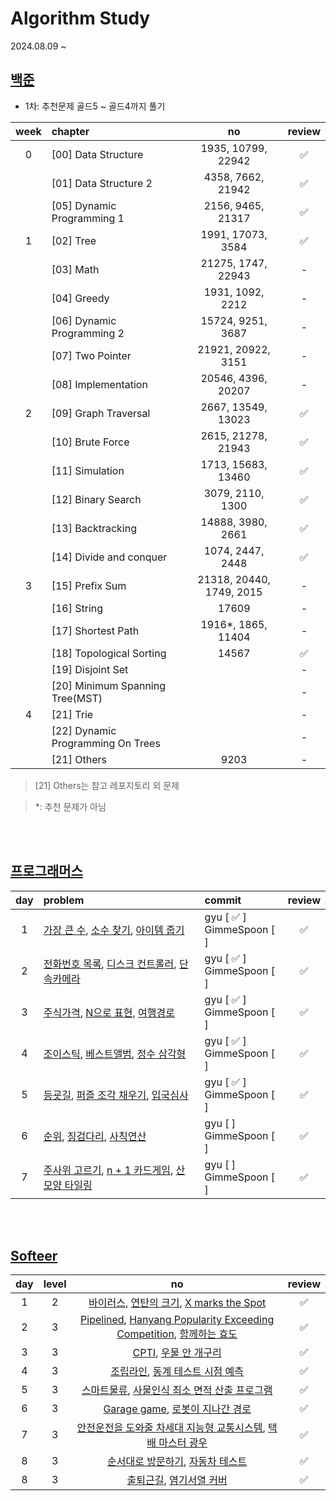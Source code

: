 # Algorithm Study

2024.08.09 ~

## [백준](https://github.com/tony9402/baekjoon)

* 1차: 추천문제 골드5 ~ 골드4까지 풀기

| week | chapter                            |            no            | review |
|:----:|:-----------------------------------|:------------------------:|:------:|
|  0   | [00] Data Structure                |    1935, 10799, 22942    |   ✅    |
|      | [01] Data Structure 2              |    4358, 7662, 21942     |   ✅    |
|      | [05] Dynamic Programming 1         |    2156, 9465, 21317     |   ✅    |
|  1   | [02] Tree                          |    1991, 17073, 3584     |   ✅    |
|      | [03] Math                          |    21275, 1747, 22943    |   -    |
|      | [04] Greedy                        |     1931, 1092, 2212     |   -    |
|      | [06] Dynamic Programming 2         |    15724, 9251, 3687     |   -    |
|      | [07] Two Pointer	                  |    21921, 20922, 3151    |   -    |
|      | [08] Implementation                |    20546, 4396, 20207    |   -    |
|  2   | [09] Graph Traversal               |    2667, 13549, 13023    |   ✅    |
|      | [10] Brute Force                   |    2615, 21278, 21943    |   ✅    |
|      | [11] Simulation                    |    1713, 15683, 13460    |   ✅    |
|      | [12] Binary Search                 |     3079, 2110, 1300     |   ✅    |
|      | [13] Backtracking                  |    14888, 3980, 2661     |   ✅    |
|      | [14] Divide and conquer            |     1074, 2447, 2448     |   ✅    |
|  3   | [15] Prefix Sum                    | 21318, 20440, 1749, 2015 |   -    |
|      | [16] String                        |          17609           |   -    |
|      | [17] Shortest Path                 |    1916*, 1865, 11404    |   -    |
|      | [18] Topological Sorting           |          14567           |    ✅    |
|      | [19] Disjoint Set                  |                          |   -    |
|      | [20] Minimum Spanning Tree(MST)    |                          |   -    |
|  4   | [21] Trie                          |                          |   -    |
|      | [22] 	Dynamic Programming On Trees |                          |   -    |
|      | [21] Others                        |           9203           |   -    |

> [21] Others는 참고 레포지토리 외 문제

> *: 추천 문제가 아님

<br>
<br>

## [프로그래머스](https://school.programmers.co.kr/learn/challenges?tab=algorithm_practice_kit)

| day | problem                                                                                                                                                                                                                                 | commit                         | review |
|:---:|:----------------------------------------------------------------------------------------------------------------------------------------------------------------------------------------------------------------------------------------|:-------------------------------|:------:|
|  1  | [가장 큰 수](https://school.programmers.co.kr/learn/courses/30/lessons/42746), [소수 찾기](https://school.programmers.co.kr/learn/courses/30/lessons/42839), [아이템 줍기](https://school.programmers.co.kr/learn/courses/30/lessons/87694)          | gyu [ ✅ ] <br> GimmeSpoon [  ] |   ✅    |
|  2  | [전화번호 목록](https://school.programmers.co.kr/learn/courses/30/lessons/42577), [디스크 컨트롤러](https://school.programmers.co.kr/learn/courses/30/lessons/42627), [단속카메라](https://school.programmers.co.kr/learn/courses/30/lessons/42884)       | gyu [ ✅ ] <br> GimmeSpoon [  ]  |   ✅    |
|  3  | [주식가격](https://school.programmers.co.kr/learn/courses/30/lessons/42584), [N으로 표현](https://school.programmers.co.kr/learn/courses/30/lessons/42895), [여행경로](https://school.programmers.co.kr/learn/courses/30/lessons/43164)             | gyu [ ✅ ] <br> GimmeSpoon [  ] |    ✅    |
|  4  | [조이스틱](https://school.programmers.co.kr/learn/courses/30/lessons/42860), [베스트앨범](https://school.programmers.co.kr/learn/courses/30/lessons/42579), [정수 삼각형](https://school.programmers.co.kr/learn/courses/30/lessons/43105)            | gyu [ ✅ ] <br> GimmeSpoon [  ] |    ✅    |
|  5  | [등굣길](https://school.programmers.co.kr/learn/courses/30/lessons/42898), [퍼즐 조각 채우기](https://school.programmers.co.kr/learn/courses/30/lessons/84021), [입국심사](https://school.programmers.co.kr/learn/courses/30/lessons/43238)           | gyu [ ✅ ] <br> GimmeSpoon [  ]  |    ✅    |
|  6  | [순위](https://school.programmers.co.kr/learn/courses/30/lessons/49191), [징검다리](https://school.programmers.co.kr/learn/courses/30/lessons/43236), [사칙연산](https://school.programmers.co.kr/learn/courses/30/lessons/1843)                  | gyu [  ] <br> GimmeSpoon [  ]  |    ✅    |
|  7  | [주사위 고르기](https://school.programmers.co.kr/learn/courses/30/lessons/258709), [n + 1 카드게임](https://school.programmers.co.kr/learn/courses/30/lessons/258709), [산 모양 타일링](https://school.programmers.co.kr/learn/courses/30/lessons/258709) | gyu [  ] <br> GimmeSpoon [  ]  |    ✅    |

<br>
<br>

## [Softeer](https://softeer.ai/practice)


| day | level |                                                                                    no                                                                                    |   review  |
|:---:|:-----:|:------------------------------------------------------------------------------------------------------------------------------------------------------------------------:|:---------:|
|  1  |   2   |                [바이러스](https://softeer.ai/practice/6284), [연탄의 크기](https://softeer.ai/practice/7628), [X marks the Spot](https://softeer.ai/practice/7703)                |     ✅     |
|  2  |   3   | [Pipelined](https://softeer.ai/practice/9496), [Hanyang Popularity Exceeding Competition](https://softeer.ai/practice/9495), [함께하는 효도](https://softeer.ai/practice/7727) |     ✅     |
|  3  |   3   |                                         [CPTI](https://softeer.ai/practice/11002), [우물 안 개구리](https://softeer.ai/practice/6289)                                          |     ✅     |
|  4  |   3   |                                        [조립라인](https://softeer.ai/practice/6287), [동계 테스트 시점 예측](https://softeer.ai/practice/6281)                                        |     ✅     |
|  5  |   3   |                                    [스마트물류](https://softeer.ai/practice/6279), [사물인식 최소 면적 산출 프로그램](https://softeer.ai/practice/6277)                                     |     ✅     |
|  6  |   3   |                                     [Garage game](https://softeer.ai/practice/6276), [로봇이 지나간 경로](https://softeer.ai/practice/6275)                                      |     ✅     |
|  7  |   3   |                                [안전운전을 도와줄 차세대 지능형 교통시스템](https://softeer.ai/practice/6274), [택배 마스터 광우](https://softeer.ai/practice/6273)                                |    ✅        |
|  8  |   3   |                                        [순서대로 방문하기](https://softeer.ai/practice/6246), [자동차 테스트](https://softeer.ai/practice/6247)                                        |    ✅        |
|  8  |   3   |                                            [출퇴근길](https://softeer.ai/practice/6248), [염기서열 커버](https://softeer.ai/practice/6249)                                             |    ✅        |





